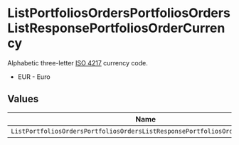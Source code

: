 # ListPortfoliosOrdersPortfoliosOrdersListResponsePortfoliosOrderCurrency

Alphabetic three-letter [ISO 4217](https://en.wikipedia.org/wiki/ISO_4217) currency code.
* EUR - Euro


## Values

| Name                                                                         | Value                                                                        |
| ---------------------------------------------------------------------------- | ---------------------------------------------------------------------------- |
| `ListPortfoliosOrdersPortfoliosOrdersListResponsePortfoliosOrderCurrencyEur` | EUR                                                                          |